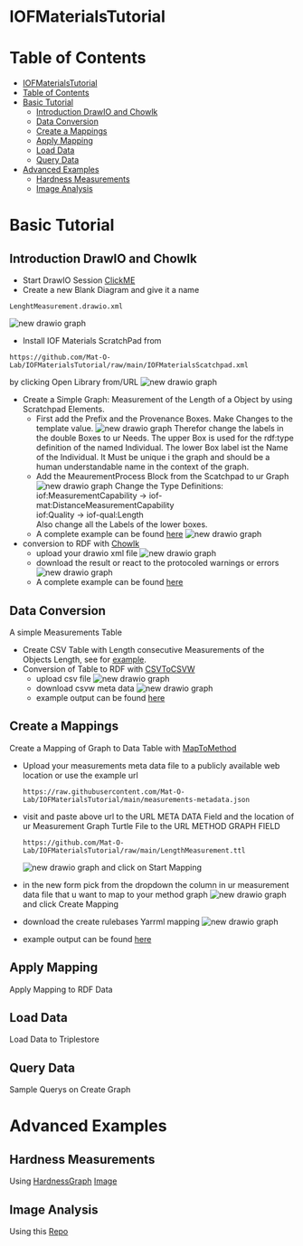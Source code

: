 # IOFMaterialsTutorial

# Table of Contents
- [IOFMaterialsTutorial](#iofmaterialstutorial)
- [Table of Contents](#table-of-contents)
- [Basic Tutorial](#basic-tutorial)
  - [Introduction DrawIO and Chowlk](#introduction-drawio-and-chowlk)
  - [Data Conversion](#data-conversion)
  - [Create a Mappings](#create-a-mappings)
  - [Apply Mapping](#apply-mapping)
  - [Load Data](#load-data)
  - [Query Data](#query-data)
- [Advanced Examples](#advanced-examples)
  - [Hardness Measurements](#hardness-measurements)
  - [Image Analysis](#image-analysis)

# Basic Tutorial

## Introduction DrawIO and Chowlk
 - Start DrawIO Session [ClickME](https://app.diagrams.net/)
 - Create a new Blank Diagram and give it a name 
  ```
  LenghtMeasurement.drawio.xml
  ```
  ![new drawio graph](./images/drawio_newgraph.png)
 
 - Install IOF Materials ScratchPad from
  ```
  https://github.com/Mat-O-Lab/IOFMaterialsTutorial/raw/main/IOFMaterialsScatchpad.xml
  ```
  by clicking Open Library from/URL
  ![new drawio graph](./images/drawio_openlibrary.png)
 - Create a Simple Graph: Measurement of the Length of a Object by using Scratchpad Elements.
   - First add the Prefix and the Provenance Boxes. Make Changes to the template value.
  ![new drawio graph](./images/drawio_prefixesandprov.png)
  Therefor change the labels in the double Boxes to ur Needs. The upper Box is used for the rdf:type definition of the named Individual. The lower Box label ist the Name of the Individual. It Must be unique i the graph and should be a human understandable name in the context of the graph. 
   - Add the MeaurementProcess Block from the Scatchpad to ur Graph
  ![new drawio graph](./images/drawio_measurementprocess.png)
  Change the Type Definitions: \
  iof:MeasurementCapability -> iof-mat:DistanceMeasurementCapability \
  iof:Quality -> iof-qual:Length \
  Also change all the Labels of the lower boxes.
   - A complete example can be found [here](https://raw.githubusercontent.com/Mat-O-Lab/IOFMaterialsTutorial/main/LenghtMeasurement.drawio.xml)
  ![new drawio graph](./images/LenghtMeasurement.drawio.png)
 - conversion to RDF with [Chowlk](https://chowlk.linkeddata.es/)
    - upload your drawio xml file
    ![new drawio graph](./images/chowlk_upload.png)
    - download the result or react to the protocoled warnings or errors
    ![new drawio graph](./images/chowlk_download.png)
    - A complete example can be found [here](https://raw.githubusercontent.com/Mat-O-Lab/IOFMaterialsTutorial/main/LenghtMeasurement.ttl)
## Data Conversion
A simple Measurements Table
- Create CSV Table with Length consecutive Measurements of the Objects Length, see for [example](measurements.csv).
- Conversion of Table to RDF with [CSVToCSVW](https://csvtocsvw.matolab.org/)
  - upload csv file
![new drawio graph](./images/csvtocsvw_upload.png)
  - download csvw meta data
![new drawio graph](./images/csvtocsvw_download.png)
  - example output can be found [here](https://raw.githubusercontent.com/Mat-O-Lab/IOFMaterialsTutorial/main/measurements-metadata.json)
## Create a Mappings
Create a Mapping of Graph to Data Table with [MapToMethod](https://maptomethod.matolab.org/)
- Upload your measurements meta data file to a publicly available web location or use the example url
  ```
  https://raw.githubusercontent.com/Mat-O-Lab/IOFMaterialsTutorial/main/measurements-metadata.json
  ```

- visit and paste above url to the URL META DATA Field and the location of ur Measurement Graph Turtle File to the URL METHOD GRAPH FIELD
  ```
  https://github.com/Mat-O-Lab/IOFMaterialsTutorial/raw/main/LengthMeasurement.ttl
  ```
    ![new drawio graph](./images/maptomethod_form.png)
    and click on Start Mapping
- in the new form pick from the dropdown the column in ur measurement data file that u want to map to your method graph
![new drawio graph](./images/maptomethod_map.png)
and click Create Mapping
- download the create rulebases Yarrml mapping
![new drawio graph](./images/maptomethod_download.png)
- example output can be found [here](https://raw.githubusercontent.com/Mat-O-Lab/IOFMaterialsTutorial/main/measurements-map.yaml)
  
## Apply Mapping
Apply Mapping to RDF Data
## Load Data
Load Data to Triplestore
## Query Data
Sample Querys on Create Graph

# Advanced Examples
## Hardness Measurements
Using [HardnessGraph](https://gitlab.com/kupferdigital/process-graphs/vickers-hardness-test-fem)
[Image](https://user-content.gitlab-static.net/e8fcc493e7403be54bcd61c1889d9eb8f191ead4/68747470733a2f2f6b75706665726469676974616c2e6769746c61622e696f2f70726f636573732d6772617068732f7669636b6572732d686172646e6573732d746573742d66656d2f7669636b6572732d686172646e6573732d746573742d66656d2e737667)
## Image Analysis
Using this [Repo](https://github.com/BAMresearch/DF-TEM-PAW/tree/main)
